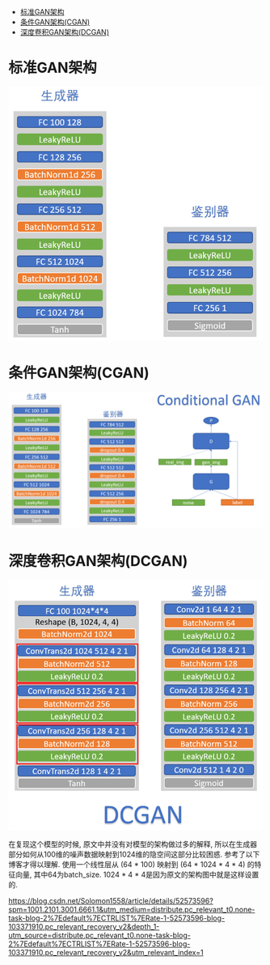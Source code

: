 - [标准GAN架构](#标准gan架构)
- [条件GAN架构(CGAN)](#条件gan架构cgan)
- [深度卷积GAN架构(DCGAN)](#深度卷积gan架构dcgan)

# 标准GAN架构
<img id='gan' src='架构图/GAN.png'>

# 条件GAN架构(CGAN)
<img id='cgan' src='架构图/CGAN.png'>

# 深度卷积GAN架构(DCGAN)
<img id='dcgan' src='架构图/DCGAN架构图.png'>

在复现这个模型的时候, 原文中并没有对模型的架构做过多的解释, 所以在生成器部分如何从100维的噪声数据映射到1024维的隐空间这部分比较困惑. 参考了以下博客才得以理解. 使用一个线性层从 (64 * 100) 映射到 (64 * 1024 * 4 * 4) 的特征向量, 其中64为batch_size. 1024 * 4 * 4是因为原文的架构图中就是这样设置的.

https://blog.csdn.net/Solomon1558/article/details/52573596?spm=1001.2101.3001.6661.1&utm_medium=distribute.pc_relevant_t0.none-task-blog-2%7Edefault%7ECTRLIST%7ERate-1-52573596-blog-103371910.pc_relevant_recovery_v2&depth_1-utm_source=distribute.pc_relevant_t0.none-task-blog-2%7Edefault%7ECTRLIST%7ERate-1-52573596-blog-103371910.pc_relevant_recovery_v2&utm_relevant_index=1
